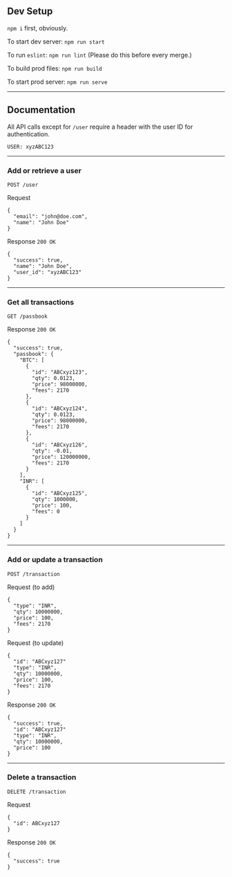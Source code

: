 ## Dev Setup

`npm i` first, obviously.

To start dev server: `npm run start`

To run `eslint`: `npm run lint` (Please do this before every merge.)

To build prod files: `npm run build`

To start prod server: `npm run serve`

---

## Documentation

All API calls except for `/user` require a header with the user ID for authentication.
```
USER: xyzABC123
```

---

### Add or retrieve a user

`POST /user`

Request
```
{
  "email": "john@doe.com",
  "name": "John Doe"
}
```

Response `200 OK`
```
{
  "success": true,
  "name": "John Doe",
  "user_id": "xyzABC123"
}
```

---

### Get all transactions

`GET /passbook`

Response `200 OK`
```
{
  "success": true,
  "passbook": {
    "BTC": [
      {
        "id": "ABCxyz123",
        "qty": 0.0123,
        "price": 98000000,
        "fees": 2170
      },
      {
        "id": "ABCxyz124",
        "qty": 0.0123,
        "price": 98000000,
        "fees": 2170
      },
      {
        "id": "ABCxyz126",
        "qty": -0.01,
        "price": 120000000,
        "fees": 2170
      }
    ],
    "INR": [
      {
        "id": "ABCxyz125",
        "qty": 1000000,
        "price": 100,
        "fees": 0
      }
    ]
  }
}
```

---

### Add or update a transaction

`POST /transaction`

Request (to add)
```
{
  "type": "INR",
  "qty": 10000000,
  "price": 100,
  "fees": 2170
}
```

Request (to update)
```
{
  "id": "ABCxyz127"
  "type": "INR",
  "qty": 10000000,
  "price": 100,
  "fees": 2170
}
```

Response `200 OK`
```
{
  "success": true,
  "id": "ABCxyz127"
  "type": "INR",
  "qty": 10000000,
  "price": 100
}
```

---

### Delete a transaction

`DELETE /transaction`

Request
```
{
  "id": ABCxyz127
}
```

Response `200 OK`
```
{
  "success": true
}
```